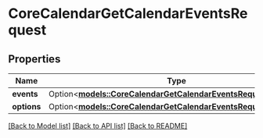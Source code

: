 # CoreCalendarGetCalendarEventsRequest

## Properties

Name | Type | Description | Notes
------------ | ------------- | ------------- | -------------
**events** | Option<[**models::CoreCalendarGetCalendarEventsRequestEvents**](core_calendar_get_calendar_events_request_events.md)> |  | [optional]
**options** | Option<[**models::CoreCalendarGetCalendarEventsRequestOptions**](core_calendar_get_calendar_events_request_options.md)> |  | [optional]

[[Back to Model list]](../README.md#documentation-for-models) [[Back to API list]](../README.md#documentation-for-api-endpoints) [[Back to README]](../README.md)


